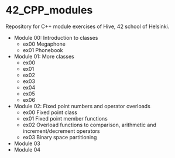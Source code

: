 # 42_CPP_modules
Repository for C++ module exercises of Hive, 42 school of Helsinki.

- Module 00:
  Introduction to classes
  - ex00 Megaphone
  - ex01 Phonebook
- Module 01: More classes
  - ex00
  - ex01
  - ex02
  - ex03
  - ex04
  - ex05
  - ex06
- Module 02:
  Fixed point numbers and operator overloads
  - ex00 Fixed point class
  - ex01 Fixed point member functions
  - ex02 Overload functions to comparison, arithmetic and increment/decrement operators
  - ex03 Binary space partitioning
- Module 03
- Module 04

